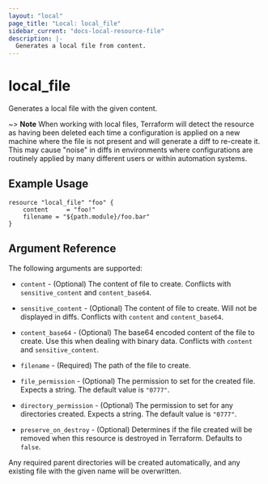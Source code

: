 ```yaml
---
layout: "local"
page_title: "Local: local_file"
sidebar_current: "docs-local-resource-file"
description: |-
  Generates a local file from content.
---
```


# local_file

Generates a local file with the given content.

~> **Note** When working with local files, Terraform will detect the resource
as having been deleted each time a configuration is applied on a new machine
where the file is not present and will generate a diff to re-create it. This
may cause "noise" in diffs in environments where configurations are routinely
applied by many different users or within automation systems.

## Example Usage

```hcl
resource "local_file" "foo" {
    content     = "foo!"
    filename = "${path.module}/foo.bar"
}
```

## Argument Reference

The following arguments are supported:

* `content` - (Optional) The content of file to create. Conflicts with `sensitive_content` and `content_base64`.

* `sensitive_content` - (Optional) The content of file to create. Will not be displayed in diffs. Conflicts with `content` and `content_base64`.

* `content_base64` - (Optional) The base64 encoded content of the file to create. Use this when dealing with binary data. Conflicts with `content` and `sensitive_content`.

* `filename` - (Required) The path of the file to create.

* `file_permission` - (Optional) The permission to set for the created file. Expects a string. The default value is `"0777"`.

* `directory_permission` - (Optional) The permission to set for any directories created. Expects a string. The default value is `"0777"`.

* `preserve_on_destroy` - (Optional) Determines if the file created will be removed when this resource is destroyed in Terraform. Defaults to `false`.

Any required parent directories will be created automatically, and any existing file with the given name will be overwritten.
